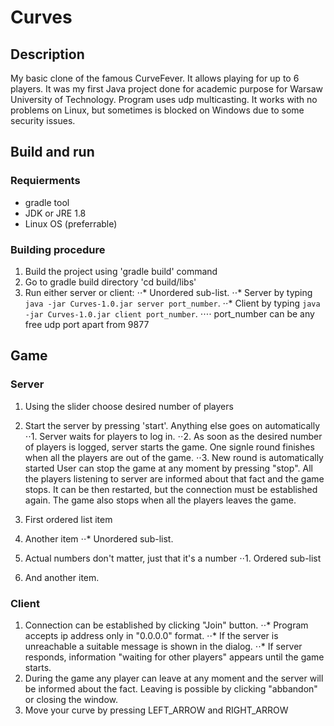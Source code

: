 # Curves

## Description
My basic clone of the famous CurveFever. It allows playing for up to 6 players. It was my first Java project done for academic purpose for Warsaw University of Technology. Program uses udp multicasting. It works with no problems on Linux, but sometimes is blocked on Windows due to some security issues.

## Build and run
### Requierments 
* gradle tool
* JDK or JRE 1.8
* Linux OS (preferrable)

### Building procedure
1. Build the project using 'gradle build' command
2. Go to gradle build directory 'cd build/libs'
3. Run either server or client:
⋅⋅* Unordered sub-list. 
⋅⋅* Server by typing `java -jar Curves-1.0.jar server port_number`.
⋅⋅* Client by typing `java -jar Curves-1.0.jar client port_number`.
⋅⋅⋅⋅ port_number can be any free udp port apart from 9877

## Game

### Server
1. Using the slider choose desired number of players
2. Start the server by pressing 'start'. Anything else goes on automatically
⋅⋅1. Server waits for players to log in.
⋅⋅2. As soon as the desired number of players is logged, server starts the game. One signle round finishes when all the players are out of the game.
⋅⋅3. New round is automatically started
User can stop the game at any moment by pressing "stop". All the players listening to server are informed about that fact and the game stops. It can be then restarted, but the connection must be established again. The game also stops when all the players leaves the game. 

1. First ordered list item
2. Another item
⋅⋅* Unordered sub-list. 
1. Actual numbers don't matter, just that it's a number
⋅⋅1. Ordered sub-list
4. And another item.
  

### Client
1. Connection can be established by clicking "Join" button.
⋅⋅* Program accepts ip address only in "0.0.0.0" format. 
⋅⋅* If the server is unreachable a suitable message is shown in the dialog. 
⋅⋅* If server responds, information "waiting for other players" appears until the game starts. 
2. During the game any player can leave at any moment and the server will be informed about the fact. Leaving is possible by clicking "abbandon" or closing the window.
3. Move your curve by pressing LEFT_ARROW and RIGHT_ARROW


